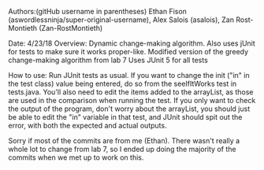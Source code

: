 Authors:(gitHub username in parentheses)
Ethan Fison (aswordlessninja/super-original-username),  Alex Salois (asalois),  Zan Rost-Montieth (Zan-RostMontieth)

Date: 4/23/18
Overview: Dynamic change-making algorithm. Also uses jUnit for tests to make sure it works proper-like.
Modified version of the greedy change-making algorithm from lab 7
Uses JUnit 5 for all tests

How to use: Run JUnit tests as usual. If you want to change the init ("in" in the test class) value being entered, do
so from the seeIfItWorks test in tests.java. You'll also need to edit the items added to the arrayList, as those are
used in the comparison when running the test. If you only want to check the output of the program, don't worry about
the arrayList, you should just be able to edit the "in" variable in that test, and JUnit should spit out the error,
with both the expected and actual outputs.

Sorry if most of the commits are from me (Ethan). There wasn't really a whole lot to change from lab 7, so I ended up
doing the majority of the commits when we met up to work on this.
